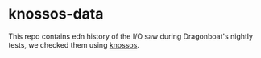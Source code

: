 # knossos-data
This repo contains edn history of the I/O saw during Dragonboat's nightly tests, we checked them using [knossos](https://github.com/jepsen-io/knossos).
